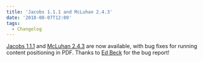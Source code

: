 ```yaml
---
title: 'Jacobs 1.1.1 and McLuhan 2.4.3'
date: '2018-08-07T12:00'
tags:
  - Changelog
---
```


[Jacobs 1.1.1](https://github.com/pressbooks/pressbooks-jacobs/releases/tag/1.1.1) and
[McLuhan 2.4.3](https://github.com/pressbooks/pressbooks-book/releases/tag/2.4.3) are now
available, with bug fixes for running content positioning in PDF. Thanks to
[Ed Beck](http://ed-beck.com/) for the bug report!
